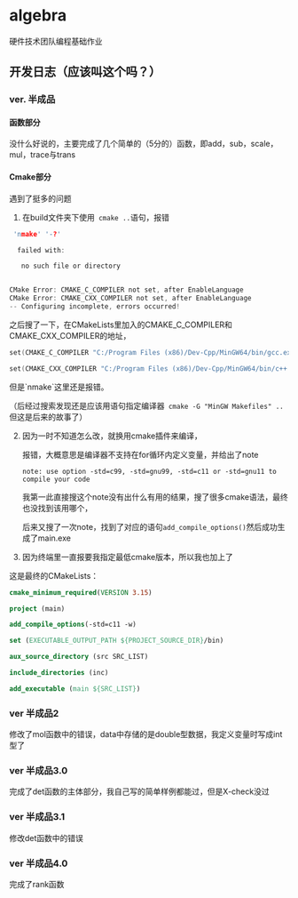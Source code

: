 <!--
 * @Author: MIngya jin2899042558@163.com
 * @Date: 2024-04-07 22:44:57
 * @LastEditors: MIngya jin2899042558@163.com
 * @LastEditTime: 2024-04-22 22:31:29
 * @FilePath: \Coding\jdj_hw1\README.md
 * @Description: 这是默认设置,请设置`customMade`, 打开koroFileHeader查看配置 进行设置: https://github.com/OBKoro1/koro1FileHeader/wiki/%E9%85%8D%E7%BD%AE
-->
# algebra

硬件技术团队编程基础作业

## 开发日志（应该叫这个吗？）

### ver. 半成品

####	 	函数部分

没什么好说的，主要完成了几个简单的（5分的）函数，即add，sub，scale，mul，trace与trans



#### Cmake部分

遇到了挺多的问题

1. 在build文件夹下使用` cmake ..`语句，报错

  ```` c
   'nmake' '-?'
  
    failed with:
  
     no such file or directory
  
  
  CMake Error: CMAKE_C_COMPILER not set, after EnableLanguage
  CMake Error: CMAKE_CXX_COMPILER not set, after EnableLanguage
  -- Configuring incomplete, errors occurred!
  ````

  之后搜了一下，在CMakeLists里加入的CMAKE_C_COMPILER和CMAKE_CXX_COMPILER的地址，

  ````c
  set(CMAKE_C_COMPILER "C:/Program Files (x86)/Dev-Cpp/MinGW64/bin/gcc.exe")
  
  set(CMAKE_CXX_COMPILER "C:/Program Files (x86)/Dev-Cpp/MinGW64/bin/c++.exe")
  ````

  但是\`nmake\`这里还是报错。

  （后经过搜索发现还是应该用语句指定编译器` cmake -G "MinGW Makefiles" ..`但这是后来的故事了）

2. 因为一时不知道怎么改，就换用cmake插件来编译，

	报错，大概意思是编译器不支持在for循环内定义变量，并给出了note

	`note: use option -std=c99, -std=gnu99, -std=c11 or -std=gnu11 to compile your code`

	我第一此直接搜这个note没有出什么有用的结果，搜了很多cmake语法，最终也没找到该用哪个，

	后来又搜了一次note，找到了对应的语句`add_compile_options()`然后成功生成了main.exe

3. 因为终端里一直报要我指定最低cmake版本，所以我也加上了

这是最终的CMakeLists：

````cmake
cmake_minimum_required(VERSION 3.15)

project (main)

add_compile_options(-std=c11 -w)

set (EXECUTABLE_OUTPUT_PATH ${PROJECT_SOURCE_DIR}/bin)

aux_source_directory (src SRC_LIST)

include_directories (inc)

add_executable (main ${SRC_LIST})
````

### ver 半成品2

修改了mol函数中的错误，data中存储的是double型数据，我定义变量时写成int型了

### ver 半成品3.0

完成了det函数的主体部分，我自己写的简单样例都能过，但是X-check没过

### ver 半成品3.1

修改det函数中的错误

### ver 半成品4.0

完成了rank函数